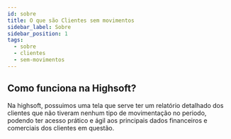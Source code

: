 ```yaml
---
id: sobre
title: O que são Clientes sem movimentos
sidebar_label: Sobre
sidebar_position: 1
tags:
  - sobre
  - clientes
  - sem-movimentos
---
```


## Como funciona na Highsoft?

Na highsoft, possuimos uma tela que serve ter um relatório detalhado dos clientes que não tiveram nenhum tipo de movimentação no periodo, podendo ter acesso prático e ágil aos principais dados financeiros e comerciais dos clientes em questão.
